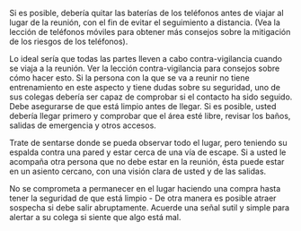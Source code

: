 [Title]: # (Llegar a una reunión)
[Difficulty]: # (Principiante)
[Order]: # (3)

Si es posible, debería quitar las baterías de los teléfonos antes de viajar al lugar de la reunión, con el fin de evitar el seguimiento a distancia. (Vea la lección de teléfonos móviles para obtener más consejos sobre la mitigación de los riesgos de los teléfonos).

Lo ideal sería que todas las partes lleven a cabo contra-vigilancia cuando se viaja a la reunión. Ver la lección contra-vigilancia para consejos sobre cómo hacer esto. Si la persona con la que se va a reunir no tiene entrenamiento en este aspecto y tiene dudas sobre su seguridad, uno de sus colegas debería ser capaz de comprobar si el contacto ha sido seguido. Debe asegurarse de que está limpio antes de llegar. Si es posible, usted debería llegar primero y comprobar que el área esté libre, revisar los baños, salidas de emergencia y otros accesos.

Trate de sentarse donde se pueda observar todo el lugar, pero teniendo su espalda contra una pared y estar cerca de una vía de escape. Si a usted le acompaña otra persona que no debe estar en la reunión, ésta puede estar en un asiento cercano, con una visión clara de usted y de las salidas.

No se comprometa a permanecer en el lugar haciendo una compra hasta tener la seguridad de que está limpio - De otra manera es posible atraer sospecha si debe salir abruptamente. Acuerde una señal sutil y simple para alertar a su colega si siente que algo está mal.